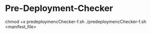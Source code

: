 # Pre-Deployment-Checker

chmod +x predeploymencChecker-f.sh
./predeploymencChecker-f.sh <manifest_file>
